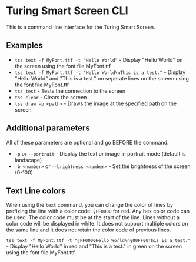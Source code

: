 # Turing Smart Screen CLI

This is a command line interface for the Turing Smart Screen.

## Examples

- `tss text -f MyFont.ttf -t "Hello World"` - Display "Hello World" on the screen using the font file MyFont.ttf
- `tss text -f MyFont.ttf -t "Hello World\nThis is a test."` - Display "Hello World" and "This is a test." on seperate lines on the screen using the font file MyFont.ttf
- `tss test` - Tests the connection to the screen
- `tss clear` - Clears the screen
- `tss draw -p <path>` - Draws the image at the specified path on the screen

## Additional parameters

All of these parameters are optional and go BEFORE the command.

- `-p` or `--portrait` - Display the text or image in portrait mode (default is landscape)
- `-b <number>` or `--brightness <number>` - Set the brightness of the screen (0-100)

## Text Line colors

When using the `text` command, you can change the color of lines by prefixing the line with a color code: `§FF0000` for red. Any hex color code can be used. The color code must be at the start of the line. Lines without a color code will be displayed in white. It does not support multiple colors on the same line and it does not retain the color code of previous lines.

`tss text -f MyFont.ttf -t "§FF0000Hello World\n§00FF00This is a test."` - Display "Hello World" in red and "This is a test." in green on the screen using the font file MyFont.ttf
